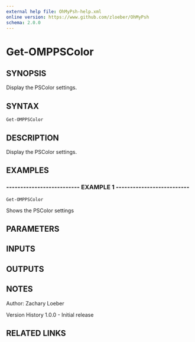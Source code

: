 ```yaml
---
external help file: OhMyPsh-help.xml
online version: https://www.github.com/zloeber/OhMyPsh
schema: 2.0.0
---
```


# Get-OMPPSColor

## SYNOPSIS
Display the PSColor settings.

## SYNTAX

```
Get-OMPPSColor
```

## DESCRIPTION
Display the PSColor settings.

## EXAMPLES

### -------------------------- EXAMPLE 1 --------------------------
```
Get-OMPPSColor
```

Shows the PSColor settings

## PARAMETERS

## INPUTS

## OUTPUTS

## NOTES
Author: Zachary Loeber



Version History
1.0.0 - Initial release

## RELATED LINKS

